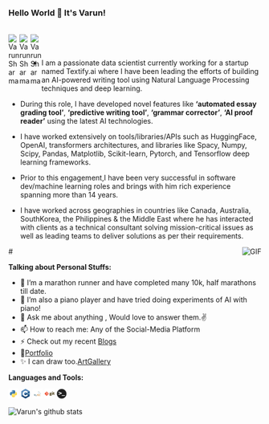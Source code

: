 ### Hello World 👋 It's Varun!

<br/>


<a href="http://linkedin.com/in/varun-sharma-49999712/">
<img align="left" alt="Varun Sharma" width="22px" src="https://cdn.jsdelivr.net/npm/simple-icons@v3/icons/linkedin.svg" />
</a>
<a href="https://medium.com/@sharmavarun.cs/">
<img align="left" alt="Varun Sharma" width="22px" src="https://cdn.jsdelivr.net/npm/simple-icons@v3/icons/medium.svg" />
</a>
<a href="https://www.instagram.com/netgvarun2005/">
<img align="left" alt="Varun Sharma" width="22px" src="https://cdn.jsdelivr.net/npm/simple-icons@v3/icons/instagram.svg" />
</a>
<br />

<br />

- I am a passionate data scientist currently working for a startup named Textify.ai where I have been leading the efforts of building an AI-powered writing tool using Natural Language Processing techniques and deep learning.

- During this role, I have developed novel features like **‘automated essay grading tool’**, **‘predictive writing tool’**, **‘grammar corrector’**, **‘AI proof reader’** using the latest AI technologies. 

- I have worked extensively on tools/libraries/APIs such as HuggingFace, OpenAI, transformers architectures, and libraries like Spacy, Numpy, Scipy, Pandas, 
Matplotlib, Scikit-learn, Pytorch, and Tensorflow deep learning frameworks.

- Prior to this engagement,I have been very successful in software dev/machine learning roles and brings with him rich experience spanning more than 14 years. 

- I have worked across geographies in countries like Canada, Australia, SouthKorea, the Philippines & the Middle East where he has interacted with clients as a technical consultant solving mission-critical issues as well as leading teams to deliver solutions as per their requirements.

#<img align="right" alt="GIF" src="https://media.giphy.com/media/USV0ym3bVWQJJmNu3N/giphy.gif" />


**Talking about Personal Stuffs:**

- :runner: I’m a marathon runner and have completed many 10k, half marathons till date.
- :musical_keyboard: I’m also a piano player and have tried doing experiments of AI with piano! 
- 💬 Ask me about anything , Would love to answer them.✌
- 📫 How to reach me: Any of the Social-Media Platform 
- ⚡ Check out my recent [Blogs](https://medium.com/@saketprag322)
- 📝[Portfolio](https://sakigo9.github.io/MyPortfolio/)
- ✨ I can draw too.[ArtGallery](https://www.instagram.com/finding_my.way/)




**Languages and Tools:**


<code><img height="20" src="https://raw.githubusercontent.com/github/explore/80688e429a7d4ef2fca1e82350fe8e3517d3494d/topics/python/python.png"></code>
<code><img height="20" src="https://raw.githubusercontent.com/github/explore/80688e429a7d4ef2fca1e82350fe8e3517d3494d/topics/cpp/cpp.png"></code>
<code><img height="20" src="https://raw.githubusercontent.com/github/explore/80688e429a7d4ef2fca1e82350fe8e3517d3494d/topics/mysql/mysql.png"></code>
<code><img height="20" src="https://raw.githubusercontent.com/github/explore/80688e429a7d4ef2fca1e82350fe8e3517d3494d/topics/git/git.png"></code>
<code><img height="20" src="https://raw.githubusercontent.com/github/explore/80688e429a7d4ef2fca1e82350fe8e3517d3494d/topics/terminal/terminal.png"></code>

![Varun's github stats](https://github-readme-stats.vercel.app/api?username=netgvarun2012&show_icons=true&hide_border=true)
